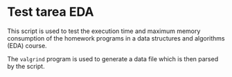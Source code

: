 Test tarea EDA
==============

This script is used to test the execution time and maximum
memory consumption of the homework programs in a data
structures and algorithms (EDA) course.

The `valgrind` program is used to generate a data file which
is then parsed by the script.
